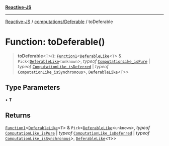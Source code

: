 [**Reactive-JS**](../../../README.md)

***

[Reactive-JS](../../../README.md) / [computations/Deferable](../README.md) / toDeferable

# Function: toDeferable()

> **toDeferable**\<`T`\>(): [`Function1`](../../../functions/type-aliases/Function1.md)\<[`DeferableLike`](../../interfaces/DeferableLike.md)\<`T`\> & `Pick`\<[`DeferableLike`](../../interfaces/DeferableLike.md)\<`unknown`\>, *typeof* [`ComputationLike_isPure`](../../variables/ComputationLike_isPure.md) \| *typeof* [`ComputationLike_isDeferred`](../../variables/ComputationLike_isDeferred.md) \| *typeof* [`ComputationLike_isSynchronous`](../../variables/ComputationLike_isSynchronous.md)\>, [`DeferableLike`](../../interfaces/DeferableLike.md)\<`T`\>\>

## Type Parameters

• **T**

## Returns

[`Function1`](../../../functions/type-aliases/Function1.md)\<[`DeferableLike`](../../interfaces/DeferableLike.md)\<`T`\> & `Pick`\<[`DeferableLike`](../../interfaces/DeferableLike.md)\<`unknown`\>, *typeof* [`ComputationLike_isPure`](../../variables/ComputationLike_isPure.md) \| *typeof* [`ComputationLike_isDeferred`](../../variables/ComputationLike_isDeferred.md) \| *typeof* [`ComputationLike_isSynchronous`](../../variables/ComputationLike_isSynchronous.md)\>, [`DeferableLike`](../../interfaces/DeferableLike.md)\<`T`\>\>
